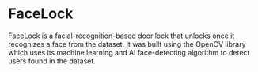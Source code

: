 # FaceLock
FaceLock is a facial-recognition-based door lock that unlocks once it recognizes a face from the dataset. It was built using the OpenCV library which uses its machine learning and AI face-detecting algorithm to detect users found in the dataset.
